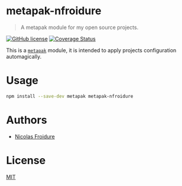 [//]: # ( )
[//]: # (This file is automatically generated by a `metapak`)
[//]: # (module. Do not change it  except between the)
[//]: # (`content:start/end` flags, your changes would)
[//]: # (be overridden.)
[//]: # ( )
# metapak-nfroidure
> A metapak module for my open source projects.

[![GitHub license](https://img.shields.io/badge/license-MIT-blue.svg)](https://github.com/nfroidure/metapak-nfroidure/blob/master/LICENSE)
[![Coverage Status](https://coveralls.io/repos/github/nfroidure/metapak-nfroidure/badge.svg?branch=master)](https://coveralls.io/github/nfroidure/metapak-nfroidure?branch=master)


[//]: # (::contents:start)

This is a [`metapak`](https://github.com/nfroidure/metapak) module, it is
intended to apply projects configuration automagically.

# Usage

```sh
npm install --save-dev metapak metapak-nfroidure
```

[//]: # (::contents:end)

# Authors
- [Nicolas Froidure](https://insertafter.com/en/index.html)

# License
[MIT](https://github.com/nfroidure/metapak-nfroidure/blob/master/LICENSE)
